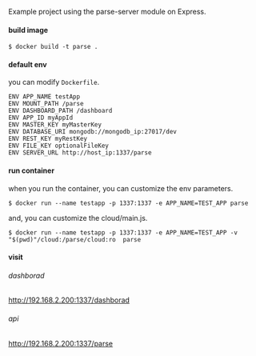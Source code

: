 Example project using the parse-server module on Express.

#### build image
 
```
$ docker build -t parse .
```

#### default env

you can modify `Dockerfile`.

```
ENV APP_NAME testApp
ENV MOUNT_PATH /parse
ENV DASHBOARD_PATH /dashboard
ENV APP_ID myAppId
ENV MASTER_KEY myMasterKey
ENV DATABASE_URI mongodb://mongodb_ip:27017/dev
ENV REST_KEY myRestKey
ENV FILE_KEY optionalFileKey
ENV SERVER_URL http://host_ip:1337/parse
```

#### run container

when you run the container, you can customize the env parameters.

```
$ docker run --name testapp -p 1337:1337 -e APP_NAME=TEST_APP parse
```

and, you can customize the cloud/main.js.

```
$ docker run --name testapp -p 1337:1337 -e APP_NAME=TEST_APP -v "$(pwd)"/cloud:/parse/cloud:ro  parse
```

#### visit

###### dashborad
http://192.168.2.200:1337/dashborad

###### api

http://192.168.2.200:1337/parse


